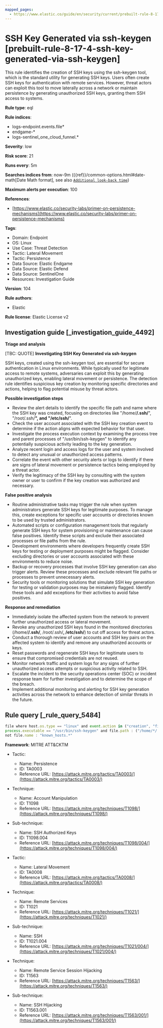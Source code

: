 ```yaml
---
mapped_pages:
  - https://www.elastic.co/guide/en/security/current/prebuilt-rule-8-17-4-ssh-key-generated-via-ssh-keygen.html
---
```


# SSH Key Generated via ssh-keygen [prebuilt-rule-8-17-4-ssh-key-generated-via-ssh-keygen]

This rule identifies the creation of SSH keys using the ssh-keygen tool, which is the standard utility for generating SSH keys. Users often create SSH keys for authentication with remote services. However, threat actors can exploit this tool to move laterally across a network or maintain persistence by generating unauthorized SSH keys, granting them SSH access to systems.

**Rule type**: eql

**Rule indices**:

* logs-endpoint.events.file*
* endgame-*
* logs-sentinel_one_cloud_funnel.*

**Severity**: low

**Risk score**: 21

**Runs every**: 5m

**Searches indices from**: now-9m ({{ref}}/common-options.html#date-math[Date Math format], see also [`Additional look-back time`](docs-content://solutions/security/detect-and-alert/create-detection-rule.md#rule-schedule))

**Maximum alerts per execution**: 100

**References**:

* [https://www.elastic.co/security-labs/primer-on-persistence-mechanisms](https://www.elastic.co/security-labs/primer-on-persistence-mechanisms)

**Tags**:

* Domain: Endpoint
* OS: Linux
* Use Case: Threat Detection
* Tactic: Lateral Movement
* Tactic: Persistence
* Data Source: Elastic Endgame
* Data Source: Elastic Defend
* Data Source: SentinelOne
* Resources: Investigation Guide

**Version**: 104

**Rule authors**:

* Elastic

**Rule license**: Elastic License v2

## Investigation guide [_investigation_guide_4492]

**Triage and analysis**

[TBC: QUOTE]
**Investigating SSH Key Generated via ssh-keygen**

SSH keys, created using the ssh-keygen tool, are essential for secure authentication in Linux environments. While typically used for legitimate access to remote systems, adversaries can exploit this by generating unauthorized keys, enabling lateral movement or persistence. The detection rule identifies suspicious key creation by monitoring specific directories and actions, helping to flag potential misuse by threat actors.

**Possible investigation steps**

* Review the alert details to identify the specific file path and name where the SSH key was created, focusing on directories like "/home/**/.ssh/**", "/root/.ssh/**", and "/etc/ssh/**".
* Check the user account associated with the SSH key creation event to determine if the action aligns with expected behavior for that user.
* Investigate the process execution context by examining the process tree and parent processes of "/usr/bin/ssh-keygen" to identify any potentially suspicious activity leading to the key generation.
* Analyze recent login and access logs for the user and system involved to detect any unusual or unauthorized access patterns.
* Correlate the event with other security alerts or logs to identify if there are signs of lateral movement or persistence tactics being employed by a threat actor.
* Verify the legitimacy of the SSH key by consulting with the system owner or user to confirm if the key creation was authorized and necessary.

**False positive analysis**

* Routine administrative tasks may trigger the rule when system administrators generate SSH keys for legitimate purposes. To manage this, create exceptions for specific user accounts or directories known to be used by trusted administrators.
* Automated scripts or configuration management tools that regularly generate SSH keys for system provisioning or maintenance can cause false positives. Identify these scripts and exclude their associated processes or file paths from the rule.
* Development environments where developers frequently create SSH keys for testing or deployment purposes might be flagged. Consider excluding directories or user accounts associated with these environments to reduce noise.
* Backup or recovery processes that involve SSH key generation can also trigger alerts. Review these processes and exclude relevant file paths or processes to prevent unnecessary alerts.
* Security tools or monitoring solutions that simulate SSH key generation for testing or validation purposes may be mistakenly flagged. Identify these tools and add exceptions for their activities to avoid false positives.

**Response and remediation**

* Immediately isolate the affected system from the network to prevent further unauthorized access or lateral movement.
* Revoke any unauthorized SSH keys found in the monitored directories (/home/**/.ssh/**, /root/.ssh/**, /etc/ssh/**) to cut off access for threat actors.
* Conduct a thorough review of user accounts and SSH key pairs on the affected system to identify and remove any unauthorized accounts or keys.
* Reset passwords and regenerate SSH keys for legitimate users to ensure that compromised credentials are not reused.
* Monitor network traffic and system logs for any signs of further unauthorized access attempts or suspicious activity related to SSH.
* Escalate the incident to the security operations center (SOC) or incident response team for further investigation and to determine the scope of the breach.
* Implement additional monitoring and alerting for SSH key generation activities across the network to enhance detection of similar threats in the future.


## Rule query [_rule_query_5484]

```js
file where host.os.type == "linux" and event.action in ("creation", "file_create_event") and
process.executable == "/usr/bin/ssh-keygen" and file.path : ("/home/*/.ssh/*", "/root/.ssh/*", "/etc/ssh/*") and
not file.name : "known_hosts.*"
```

**Framework**: MITRE ATT&CKTM

* Tactic:

    * Name: Persistence
    * ID: TA0003
    * Reference URL: [https://attack.mitre.org/tactics/TA0003/](https://attack.mitre.org/tactics/TA0003/)

* Technique:

    * Name: Account Manipulation
    * ID: T1098
    * Reference URL: [https://attack.mitre.org/techniques/T1098/](https://attack.mitre.org/techniques/T1098/)

* Sub-technique:

    * Name: SSH Authorized Keys
    * ID: T1098.004
    * Reference URL: [https://attack.mitre.org/techniques/T1098/004/](https://attack.mitre.org/techniques/T1098/004/)

* Tactic:

    * Name: Lateral Movement
    * ID: TA0008
    * Reference URL: [https://attack.mitre.org/tactics/TA0008/](https://attack.mitre.org/tactics/TA0008/)

* Technique:

    * Name: Remote Services
    * ID: T1021
    * Reference URL: [https://attack.mitre.org/techniques/T1021/](https://attack.mitre.org/techniques/T1021/)

* Sub-technique:

    * Name: SSH
    * ID: T1021.004
    * Reference URL: [https://attack.mitre.org/techniques/T1021/004/](https://attack.mitre.org/techniques/T1021/004/)

* Technique:

    * Name: Remote Service Session Hijacking
    * ID: T1563
    * Reference URL: [https://attack.mitre.org/techniques/T1563/](https://attack.mitre.org/techniques/T1563/)

* Sub-technique:

    * Name: SSH Hijacking
    * ID: T1563.001
    * Reference URL: [https://attack.mitre.org/techniques/T1563/001/](https://attack.mitre.org/techniques/T1563/001/)




